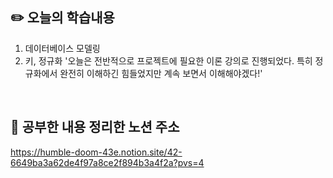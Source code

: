## :pencil2:  오늘의 학습내용
1. 데이터베이스 모델링
2. 키, 정규화
'오늘은 전반적으로 프로젝트에 필요한 이론 강의로 진행되었다. 
특히 정규화에서 완전히 이해하긴 힘들었지만 계속 보면서 이해해야겠다!'
<br>

## :memo:  공부한 내용 정리한 노션 주소
<https://humble-doom-43e.notion.site/42-6649ba3a62de4f97a8ce2f894b3a4f2a?pvs=4>


